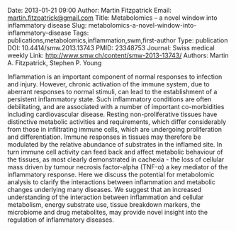 Date: 2013-01-21 09:00
Author: Martin Fitzpatrick
Email: martin.fitzpatrick@gmail.com
Title: Metabolomics – a novel window into inflammatory disease
Slug: metabolomics-a-novel-window-into-inflammatory-disease
Tags: publications,metabolomics,inflammation,swm,first-author
Type: publication
DOI: 10.4414/smw.2013.13743
PMID: 23348753
Journal: Swiss medical weekly
Link: http://www.smw.ch/content/smw-2013-13743/
Authors: Martin A. Fitzpatrick, Stephen P. Young

Inflammation is an important component of normal responses to infection
and injury. However, chronic activation of the immune system, due to
aberrant responses to normal stimuli, can lead to the establishment of a
persistent inflammatory state. Such inflammatory conditions are often
debilitating, and are associated with a number of important
co-morbidities including cardiovascular disease. Resting
non-proliferative tissues have distinctive metabolic activities and
requirements, which differ considerably from those in infiltrating
immune cells, which are undergoing proliferation and differentiation.
Immune responses in tissues may therefore be modulated by the relative
abundance of substrates in the inflamed site. In turn immune cell
activity can feed back and affect metabolic behaviour of the tissues, as
most clearly demonstrated in cachexia - the loss of cellular mass driven
by tumour necrosis factor-alpha (TNF-α) a key mediator of the
inflammatory response. Here we discuss the potential for metabolomic
analysis to clarify the interactions between inflammation and metabolic
changes underlying many diseases. We suggest that an increased
understanding of the interaction between inflammation and cellular
metabolism, energy substrate use, tissue breakdown markers, the
microbiome and drug metabolites, may provide novel insight into the
regulation of inflammatory diseases.
